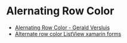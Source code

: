 # Alernating Row Color
* [Alernating Row Color - Gerald Versluis](https://blog.verslu.is/stackoverflow-answers/alternate-row-color-listview/)
* [Alternate row color ListView xamarin forms](https://stackoverflow.com/questions/36840783/alternate-row-color-listview-xamarin-forms)

